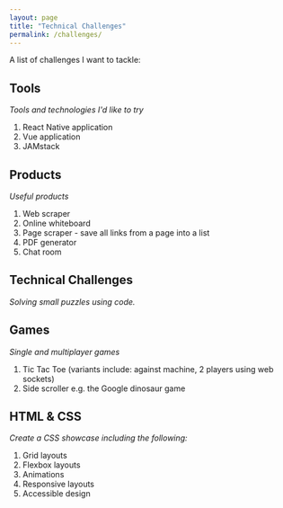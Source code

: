 ```yaml
---
layout: page
title: "Technical Challenges"
permalink: /challenges/
---
```


A list of challenges I want to tackle:

## Tools

*Tools and technologies I'd like to try*

1. React Native application
2. Vue application
3. JAMstack

## Products

*Useful products*

1. Web scraper
2. Online whiteboard
3. Page scraper - save all links from a page into a list
4. PDF generator
5. Chat room

## Technical Challenges

*Solving small puzzles using code.*

## Games

*Single and multiplayer games*

1. Tic Tac Toe (variants include: against machine, 2 players using web sockets)
2. Side scroller e.g. the Google dinosaur game

## HTML & CSS

*Create a CSS showcase including the following:*

1. Grid layouts
2. Flexbox layouts
3. Animations
4. Responsive layouts
5. Accessible design
